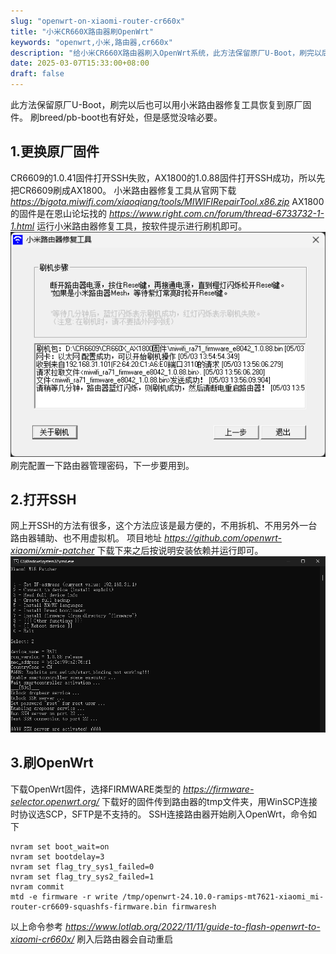 ```yaml
---
slug: "openwrt-on-xiaomi-router-cr660x"
title: "小米CR660X路由器刷OpenWrt"
keywords: "openwrt,小米,路由器,cr660x"
description: "给小米CR660X路由器刷入OpenWrt系统，此方法保留原厂U-Boot，刷完以后也可以用小米路由器修复工具恢复到原厂固件。"
date: 2025-03-07T15:33:00+08:00
draft: false
---
```


此方法保留原厂U-Boot，刷完以后也可以用小米路由器修复工具恢复到原厂固件。
刷breed/pb-boot也有好处，但是感觉没啥必要。

## 1.更换原厂固件

CR6609的1.0.41固件打开SSH失败，AX1800的1.0.88固件打开SSH成功，所以先把CR6609刷成AX1800。
小米路由器修复工具从官网下载 *https://bigota.miwifi.com/xiaoqiang/tools/MIWIFIRepairTool.x86.zip*
AX1800的固件是在恩山论坛找的 *https://www.right.com.cn/forum/thread-6733732-1-1.html*
运行小米路由器修复工具，按软件提示进行刷机即可。
![小米路由器修复工具](1.png)
刷完配置一下路由器管理密码，下一步要用到。

## 2.打开SSH

网上开SSH的方法有很多，这个方法应该是最方便的，不用拆机、不用另外一台路由器辅助、也不用虚拟机。
项目地址 *https://github.com/openwrt-xiaomi/xmir-patcher*
下载下来之后按说明安装依赖并运行即可。
![xmir-patcher](2.png)

## 3.刷OpenWrt

下载OpenWrt固件，选择FIRMWARE类型的 *https://firmware-selector.openwrt.org/*
下载好的固件传到路由器的tmp文件夹，用WinSCP连接时协议选SCP，SFTP是不支持的。
SSH连接路由器开始刷入OpenWrt，命令如下
```
nvram set boot_wait=on
nvram set bootdelay=3
nvram set flag_try_sys1_failed=0
nvram set flag_try_sys2_failed=1
nvram commit
mtd -e firmware -r write /tmp/openwrt-24.10.0-ramips-mt7621-xiaomi_mi-router-cr6609-squashfs-firmware.bin firmwaresh
```
以上命令参考 *https://www.lotlab.org/2022/11/11/guide-to-flash-openwrt-to-xiaomi-cr660x/*
刷入后路由器会自动重启
